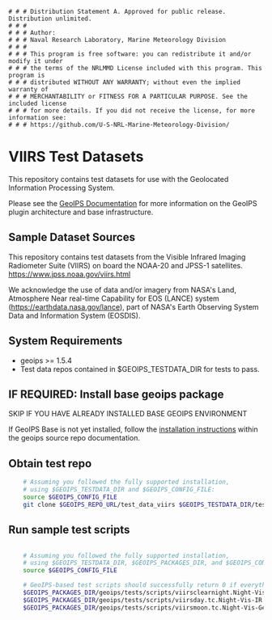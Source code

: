     # # # Distribution Statement A. Approved for public release. Distribution unlimited.
    # # #
    # # # Author:
    # # # Naval Research Laboratory, Marine Meteorology Division
    # # #
    # # # This program is free software: you can redistribute it and/or modify it under
    # # # the terms of the NRLMMD License included with this program. This program is
    # # # distributed WITHOUT ANY WARRANTY; without even the implied warranty of
    # # # MERCHANTABILITY or FITNESS FOR A PARTICULAR PURPOSE. See the included license
    # # # for more details. If you did not receive the license, for more information see:
    # # # https://github.com/U-S-NRL-Marine-Meteorology-Division/


VIIRS Test Datasets
==========================

This repository contains test datasets for use with the Geolocated Information Processing System.

Please see the 
[GeoIPS Documentation](https://github.com/NRLMMD-GEOIPS/geoips/blob/main/README.md)
for more information on the GeoIPS plugin architecture and base infrastructure.

Sample Dataset Sources
-----------------------

This repository contains test datasets from the Visible Infrared Imaging Radiometer Suite (VIIRS)
on board the NOAA-20 and JPSS-1 satellites.
https://www.jpss.noaa.gov/viirs.html

We acknowledge the use of data and/or imagery from NASA's
Land, Atmosphere Near real-time Capability for EOS (LANCE) system
(https://earthdata.nasa.gov/lance),
part of NASA's Earth Observing System Data and Information System (EOSDIS).


System Requirements
---------------------

* geoips >= 1.5.4
* Test data repos contained in $GEOIPS_TESTDATA_DIR for tests to pass.


IF REQUIRED: Install base geoips package
------------------------------------------------------------
SKIP IF YOU HAVE ALREADY INSTALLED BASE GEOIPS ENVIRONMENT 

If GeoIPS Base is not yet installed, follow the
[installation instructions](https://github.com/NRLMMD-GEOIPS/geoips/blob/main/docs/installation.rst)
within the geoips source repo documentation.

Obtain test repo
----------------
```bash
    # Assuming you followed the fully supported installation,
    # using $GEOIPS_TESTDATA_DIR and $GEOIPS_CONFIG_FILE:
    source $GEOIPS_CONFIG_FILE
    git clone $GEOIPS_REPO_URL/test_data_viirs $GEOIPS_TESTDATA_DIR/test_data_viirs
```

Run sample test scripts
-----------------------
```bash

    # Assuming you followed the fully supported installation,
    # using $GEOIPS_TESTDATA_DIR, $GEOIPS_PACKAGES_DIR, and $GEOIPS_CONFIG_FILE:
    source $GEOIPS_CONFIG_FILE

    # GeoIPS-based test scripts should successfully return 0 if everything is set up properly.
    $GEOIPS_PACKAGES_DIR/geoips/tests/scripts/viirsclearnight.Night-Vis-IR-GeoIPS1.unprojected_image.sh
    $GEOIPS_PACKAGES_DIR/geoips/tests/scripts/viirsday.tc.Night-Vis-IR.imagery_annotated.sh
    $GEOIPS_PACKAGES_DIR/geoips/tests/scripts/viirsmoon.tc.Night-Vis-GeoIPS1.imagery_clean.sh
```
